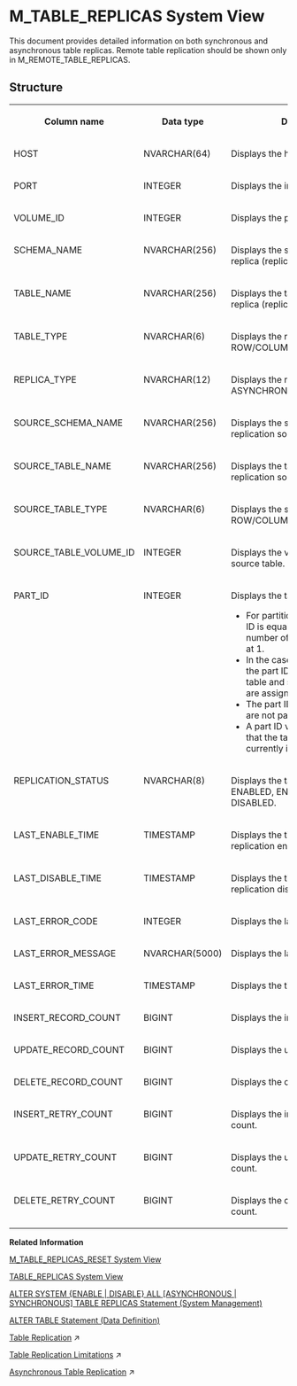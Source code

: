<!-- loio9f8f35097e2f4b27819aaa1059d60d1f -->

# M\_TABLE\_REPLICAS System View

This document provides detailed information on both synchronous and asynchronous table replicas. Remote table replication should be shown only in M\_REMOTE\_TABLE\_REPLICAS.



## Structure


<table>
<tr>
<th valign="top">

Column name

</th>
<th valign="top">

Data type

</th>
<th valign="top">

Description

</th>
</tr>
<tr>
<td valign="top">

HOST

</td>
<td valign="top">

NVARCHAR\(64\)

</td>
<td valign="top">

Displays the host name.

</td>
</tr>
<tr>
<td valign="top">

PORT

</td>
<td valign="top">

INTEGER

</td>
<td valign="top">

Displays the internal port.

</td>
</tr>
<tr>
<td valign="top">

VOLUME\_ID

</td>
<td valign="top">

INTEGER

</td>
<td valign="top">

Displays the persistence volume ID.

</td>
</tr>
<tr>
<td valign="top">

SCHEMA\_NAME

</td>
<td valign="top">

NVARCHAR\(256\)

</td>
<td valign="top">

Displays the schema name of the replica \(replication target\).

</td>
</tr>
<tr>
<td valign="top">

TABLE\_NAME

</td>
<td valign="top">

NVARCHAR\(256\)

</td>
<td valign="top">

Displays the table name of the replica \(replication target\).

</td>
</tr>
<tr>
<td valign="top">

TABLE\_TYPE

</td>
<td valign="top">

NVARCHAR\(6\)

</td>
<td valign="top">

Displays the replica table type: ROW/COLUMN.

</td>
</tr>
<tr>
<td valign="top">

REPLICA\_TYPE

</td>
<td valign="top">

NVARCHAR\(12\)

</td>
<td valign="top">

Displays the replication type: ASYNCHRONOUS/SYNCHRONOUS.

</td>
</tr>
<tr>
<td valign="top">

SOURCE\_SCHEMA\_NAME

</td>
<td valign="top">

NVARCHAR\(256\)

</td>
<td valign="top">

Displays the schema name of the replication source.

</td>
</tr>
<tr>
<td valign="top">

SOURCE\_TABLE\_NAME

</td>
<td valign="top">

NVARCHAR\(256\)

</td>
<td valign="top">

Displays the table name of the replication source.

</td>
</tr>
<tr>
<td valign="top">

SOURCE\_TABLE\_TYPE

</td>
<td valign="top">

NVARCHAR\(6\)

</td>
<td valign="top">

Displays the source table type: ROW/COLUMN.

</td>
</tr>
<tr>
<td valign="top">

SOURCE\_TABLE\_VOLUME\_ID

</td>
<td valign="top">

INTEGER

</td>
<td valign="top">

Displays the volume ID of the source table.

</td>
</tr>
<tr>
<td valign="top">

PART\_ID

</td>
<td valign="top">

INTEGER

</td>
<td valign="top">

Displays the table partition ID:

-   For partitioned tables, the part ID is equal to the sequential number of the partition, starting at 1.
-   In the case of replicated tables, the part ID is 1 for the original table and subsequent part IDs are assigned to replica tables.
-   The part ID is 0 for tables that are not partitioned.
-   A part ID value of -1 indicates that the table schema is currently in being modified.



</td>
</tr>
<tr>
<td valign="top">

REPLICATION\_STATUS

</td>
<td valign="top">

NVARCHAR\(8\)

</td>
<td valign="top">

Displays the table replication status: ENABLED, ENABLING, or DISABLED.

</td>
</tr>
<tr>
<td valign="top">

LAST\_ENABLE\_TIME

</td>
<td valign="top">

TIMESTAMP

</td>
<td valign="top">

Displays the time of the last replication enablement.

</td>
</tr>
<tr>
<td valign="top">

LAST\_DISABLE\_TIME

</td>
<td valign="top">

TIMESTAMP

</td>
<td valign="top">

Displays the time of the last replication disablement.

</td>
</tr>
<tr>
<td valign="top">

LAST\_ERROR\_CODE

</td>
<td valign="top">

INTEGER

</td>
<td valign="top">

Displays the last error code.

</td>
</tr>
<tr>
<td valign="top">

LAST\_ERROR\_MESSAGE

</td>
<td valign="top">

NVARCHAR\(5000\)

</td>
<td valign="top">

Displays the last error message.

</td>
</tr>
<tr>
<td valign="top">

LAST\_ERROR\_TIME

</td>
<td valign="top">

TIMESTAMP

</td>
<td valign="top">

Displays the time of the last error.

</td>
</tr>
<tr>
<td valign="top">

INSERT\_RECORD\_COUNT

</td>
<td valign="top">

BIGINT

</td>
<td valign="top">

Displays the inserted record count.

</td>
</tr>
<tr>
<td valign="top">

UPDATE\_RECORD\_COUNT

</td>
<td valign="top">

BIGINT

</td>
<td valign="top">

Displays the updated record count.

</td>
</tr>
<tr>
<td valign="top">

DELETE\_RECORD\_COUNT

</td>
<td valign="top">

BIGINT

</td>
<td valign="top">

Displays the deleted record count.

</td>
</tr>
<tr>
<td valign="top">

INSERT\_RETRY\_COUNT

</td>
<td valign="top">

BIGINT

</td>
<td valign="top">

Displays the insert statement retry count.

</td>
</tr>
<tr>
<td valign="top">

UPDATE\_RETRY\_COUNT

</td>
<td valign="top">

BIGINT

</td>
<td valign="top">

Displays the update statement retry count.

</td>
</tr>
<tr>
<td valign="top">

DELETE\_RETRY\_COUNT

</td>
<td valign="top">

BIGINT

</td>
<td valign="top">

Displays the delete statement retry count.

</td>
</tr>
</table>

**Related Information**  


[M\_TABLE\_REPLICAS\_RESET System View](m-table-replicas-reset-system-view-66d9c9d.md "Provides detailed information on asynchronous/synchronous table replicas.")

[TABLE\_REPLICAS System View](../021-System-Views/table-replicas-system-view-d2353ea.md "Provides information about replicated tables and their replicas.")

[ALTER SYSTEM \{ENABLE | DISABLE\} ALL \[ASYNCHRONOUS | SYNCHRONOUS\] TABLE REPLICAS Statement \(System Management\)](../../010-SQL-Reference/012-SQL-Statements/alter-system-enable-disable-all-asynchronous-synchronous-table-replicas-stat-f948665.md "Activates or deactivates the overall replication operation of all replication tables or of asynchronous or synchronous tables only.")

[ALTER TABLE Statement \(Data Definition\)](../../010-SQL-Reference/012-SQL-Statements/alter-table-statement-data-definition-20d329a.md "Alters a base or temporary table. See the ALTER VIRTUAL TABLE statement for altering virtual tables.")

[Table Replication](https://help.sap.com/viewer/f9c5015e72e04fffa14d7d4f7267d897/2024_3_QRC/en-US/33dd5d248add4b7a8c085846748b80ba.html "In a scale-out system tables (or selected columns of column store tables) may be replicated to multiple hosts. This can help to reduce network traffic when, for example, slowly-changing master data often has to be joined with tables, or partitions of tables, that are located on other hosts.") :arrow_upper_right:

[Table Replication Limitations](https://help.sap.com/viewer/f9c5015e72e04fffa14d7d4f7267d897/2024_3_QRC/en-US/7683a6b0e9f649808cb956cd50087c5f.html "General restrictions that apply to the use of table replication.") :arrow_upper_right:

[Asynchronous Table Replication](https://help.sap.com/viewer/f9c5015e72e04fffa14d7d4f7267d897/2024_3_QRC/en-US/604ac507d6494e9eb70e5256220c5018.html "Asynchronous table replication can help reduce workload on hosts by balancing load across replica tables on worker hosts in a distributed SAP HANA system.") :arrow_upper_right:


